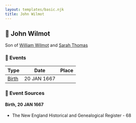 ```yaml
---
layout: templates/basic.njk
title: John Wilmot
---
```

## 🔵 John Wilmot

Son of [William Wilmot](/people/4/47205976) and [Sarah Thomas](/people/2/28506175)

### 📆 Events

Type | Date | Place
------ | ------ | ------
[Birth](#event-956c58d8-6ed6-4670-873d-70e37cc31963) | 20 JAN 1667 |

### 📰 Event Sources

#### <a id="event-956c58d8-6ed6-4670-873d-70e37cc31963"></a> Birth, 20 JAN 1667
* The New England Historical and Genealogical Register  - 68